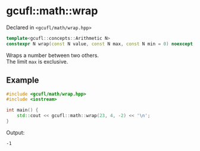 # gcufl::math::wrap
Declared in `<gcufl/math/wrap.hpp>`
```cpp
template<gcufl::concepts::Arithmetic N>
constexpr N wrap(const N value, const N max, const N min = 0) noexcept;
```
Wraps a number between two others.
<br/>
The limit `max` is exclusive.
## Example
```cpp
#include <gcufl/math/wrap.hpp>
#include <iostream>

int main() {
	std::cout << gcufl::math::wrap(23, 4, -2) << '\n';
}
```
Output:
```
-1
```
